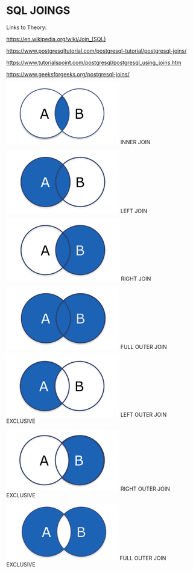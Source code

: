 # SQL JOINGS
Links to Theory:


https://en.wikipedia.org/wiki/Join_(SQL)


https://www.postgresqltutorial.com/postgresql-tutorial/postgresql-joins/


https://www.tutorialspoint.com/postgresql/postgresql_using_joins.htm


https://www.geeksforgeeks.org/postgresql-joins/

<img src ="INNERJOIN.png"></img> INNER JOIN   


<img src ="LEFTJOIN.png"></img>  LEFT JOIN   


<img src ="RIGHTJOIN.png"></img> RIGHT JOIN

<img src ="FULL JOIN.png"></img> FULL OUTER JOIN 

<img src ="LOJ.png"></img> LEFT OUTER JOIN EXCLUSIVE

<img src ="ROJ.png"></img> RIGHT OUTER JOIN EXCLUSIVE

<img src ="FOJE.png"></img> FULL OUTER JOIN EXCLUSIVE


